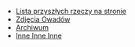 <div class="text-2xl">

- [Lista przyszłych rzeczy na stronie](/pl/other/other/soon)
- [Zdjęcia Owadów](/pl/other/other/photos)
- [Archiwum](/pl/other/other/archive)
- [Inne Inne Inne](/pl/other/other/other)

</div>